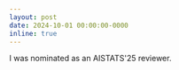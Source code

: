 ```yaml
---
layout: post
date: 2024-10-01 00:00:00-0000
inline: true
---
```


I was nominated as an AISTATS'25 reviewer.
